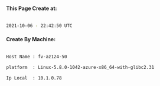 
   
#### This Page Create at:

```bash

2021-10-06 - 22:42:50 UTC

```

#### Create By Machine:

```bash

Host Name : fv-az124-50

platform  : Linux-5.8.0-1042-azure-x86_64-with-glibc2.31

Ip Local  : 10.1.0.78

```


